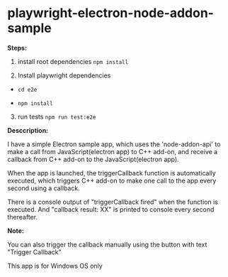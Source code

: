 # playwright-electron-node-addon-sample

**Steps:**

1. install root dependencies
`npm install`

2. Install playwright dependencies
- `cd e2e`

- `npm install`

3. run tests
`npm run test:e2e`

**Desccription:**

I have a simple Electron sample app, which uses the 'node-addon-api' to make a call from JavaScript(electron app) to C++ add-on, and receive a callback from C++ add-on to the JavaScript(electron app).

When the app is launched, the triggerCallback function is automatically executed, which triggers C++ add-on to make one call to the app every second using a callback.

There is a console output of "triggerCallback fired" when the function is executed. And "callback result: XX" is printed to console every second thereafter.

**Note:** 

You can also trigger the callback manually using the button with text "Trigger Callback"

This app is for Windows OS only
